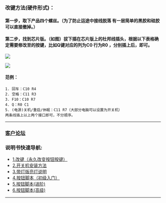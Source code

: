 ### 改键方法(硬件形式)：
#### 第一步，取下产品四个螺丝。（为了防止运途中接线脱落 有一层简单的黑胶和硅胶可以直接撤掉。）
#### 第二步，找到芯片版。（如图）拔下插在芯片版上的杜邦线插头，根据以下表格确定需要修改至的按键，比如Q键对应的列为C0 行为R0 ，分别插上后，即可。
![](http://wx2.sinaimg.cn/mw690/0060lm7Tly1fv6z5ofg8uj30nq0sc41y.jpg)

![](http://wx3.sinaimg.cn/mw690/0060lm7Tly1ftw9px6247j30j30oh102.jpg)
#### 范例：
```常用键位    
1. 回车：C10 R4   
2. 空格：C11 R3
3. F10：C10 R7
4. Q：R0 C1
5. (电源)关机/重启/休眠：C11 R7（大部分电脑可以设置为开关机）
两条线插上以上两个接口即可，不分顺序。
```
---
### [客户论坛](https://nas.lixining.com/wordpress/)
### 说明书快速导航:
* [1.改键（永久改变按钮按键）](http://wiki.lixining.com/?file=016-重大决策按钮/00-改键)
*  [2.开关机安装方法](http://wiki.lixining.com/?file=016-重大决策按钮/01-开关机版安装方法)
* [3.带灯版亮灯说明](http://wiki.lixining.com/?file=016-重大决策按钮/02-带灯版亮灯)
* [4.按钮脚本（初级入门）](http://wiki.lixining.com/?file=016-重大决策按钮/03-按钮脚本-初级)
* [5.按钮脚本(进阶)](http://wiki.lixining.com/?file=016-重大决策按钮/04-按钮脚本-进阶)
* [6.按钮脚本(高级)](http://wiki.lixining.com/?file=016-重大决策按钮/05-按钮脚本-高级)
---
